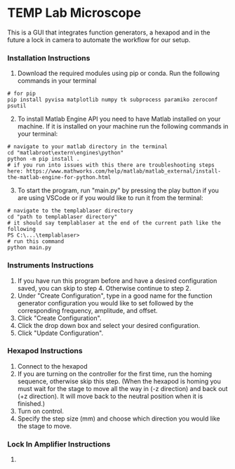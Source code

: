 # TEMP Lab Microscope 
This is a GUI that integrates function generators, a hexapod and in the future a lock in camera to automate the workflow for our setup. 

### Installation Instructions
1. Download the required modules using pip or conda. Run the following commands in your terminal
~~~
# for pip
pip install pyvisa matplotlib numpy tk subprocess paramiko zeroconf psutil
~~~
2.  To install Matlab Engine API you need to have Matlab installed on your machine. If it is installed on your machine run the following commands in your terminal:
~~~
# navigate to your matlab directory in the terminal
cd "matlabroot\extern\engines\python"
python -m pip install .
# if you run into issues with this there are troubleshooting steps here: https://www.mathworks.com/help/matlab/matlab_external/install-the-matlab-engine-for-python.html
~~~
3. To start the program, run "main.py" by pressing the play button if you are using VSCode or if you would like to run it from the terminal:
~~~
# navigate to the templablaser directory
cd "path to templablaser directory"
# it should say templablaser at the end of the current path like the following
PS C:\...\templablaser>
# run this command
python main.py
~~~

### Instruments Instructions
1. If you have run this program before and have a desired configuration saved, you can skip to step 4. Otherwise continue to step 2.
2. Under "Create Configuration", type in a good name for the function generator configuration you would like to set followed by the corresponding frequency, amplitude, and offset.
3. Click "Create Configuration".
4. Click the drop down box and select your desired configuration.
5. Click "Update Configuration".

### Hexapod Instructions
1. Connect to the hexapod
2. If you are turning on the controller for the first time, run the homing sequence, otherwise skip this step. (When the hexapod is homing you must wait for the stage to move all the way in (-z direction) and back out (+z direction). It will move back to the neutral position when it is finished.)
3. Turn on control.
4. Specify the step size (mm) and choose which direction you would like the stage to move.

### Lock In Amplifier Instructions
1. 
